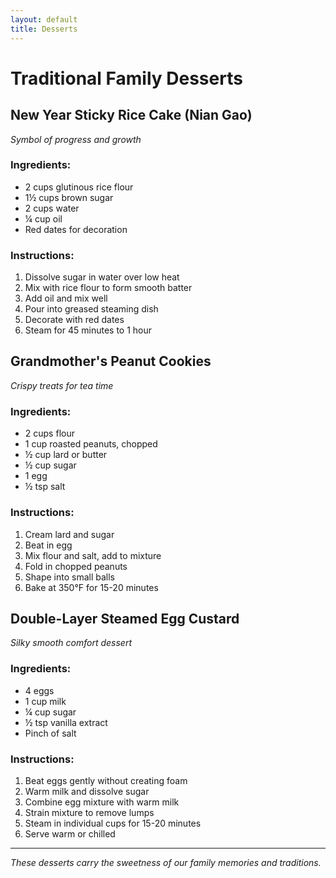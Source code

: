 ```yaml
---
layout: default
title: Desserts
---
```


# Traditional Family Desserts

## New Year Sticky Rice Cake (Nian Gao)
*Symbol of progress and growth*

### Ingredients:
- 2 cups glutinous rice flour
- 1½ cups brown sugar
- 2 cups water
- ¼ cup oil
- Red dates for decoration

### Instructions:
1. Dissolve sugar in water over low heat
2. Mix with rice flour to form smooth batter
3. Add oil and mix well
4. Pour into greased steaming dish
5. Decorate with red dates
6. Steam for 45 minutes to 1 hour

## Grandmother's Peanut Cookies
*Crispy treats for tea time*

### Ingredients:
- 2 cups flour
- 1 cup roasted peanuts, chopped
- ½ cup lard or butter
- ½ cup sugar
- 1 egg
- ½ tsp salt

### Instructions:
1. Cream lard and sugar
2. Beat in egg
3. Mix flour and salt, add to mixture
4. Fold in chopped peanuts
5. Shape into small balls
6. Bake at 350°F for 15-20 minutes

## Double-Layer Steamed Egg Custard
*Silky smooth comfort dessert*

### Ingredients:
- 4 eggs
- 1 cup milk
- ¼ cup sugar
- ½ tsp vanilla extract
- Pinch of salt

### Instructions:
1. Beat eggs gently without creating foam
2. Warm milk and dissolve sugar
3. Combine egg mixture with warm milk
4. Strain mixture to remove lumps
5. Steam in individual cups for 15-20 minutes
6. Serve warm or chilled

---

*These desserts carry the sweetness of our family memories and traditions.*